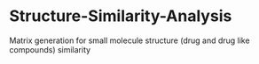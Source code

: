 # Structure-Similarity-Analysis
Matrix generation for  small molecule structure (drug and drug like compounds) similarity 
